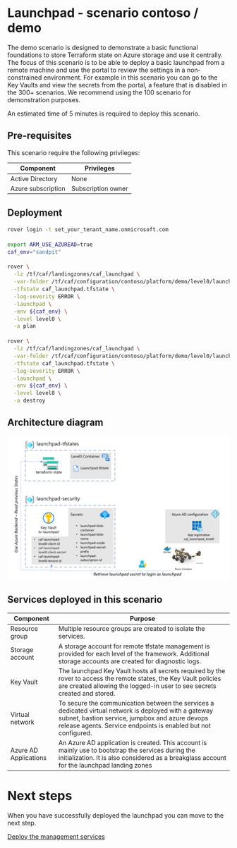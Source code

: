 # Launchpad - scenario contoso / demo

The demo scenario is designed to demonstrate a basic functional foundations to store Terraform state on Azure storage and use it centrally.
The focus of this scenario is to be able to deploy a basic launchpad from a remote machine and use the portal to review the settings in a non-constrained environment.
For example in this scenario you can go to the Key Vaults and view the secrets from the portal, a feature that is disabled in the 300+ scenarios.
We recommend using the 100 scenario for demonstration purposes.

An estimated time of 5 minutes is required to deploy this scenario.

## Pre-requisites

This scenario require the following privileges:

| Component          | Privileges         |
|--------------------|--------------------|
| Active Directory   | None               |
| Azure subscription | Subscription owner |

## Deployment

```bash
rover login -t set_your_tenant_name.onmicrosoft.com

export ARM_USE_AZUREAD=true
caf_env="sandpit"

rover \
  -lz /tf/caf/landingzones/caf_launchpad \
  -var-folder /tf/caf/configuration/contoso/platform/demo/level0/launchpad \
  -tfstate caf_launchpad.tfstate \
  -log-severity ERROR \
  -launchpad \
  -env ${caf_env} \
  -level level0 \
  -a plan

rover \
  -lz /tf/caf/landingzones/caf_launchpad \
  -var-folder /tf/caf/configuration/contoso/platform/demo/level0/launchpad \
  -tfstate caf_launchpad.tfstate \
  -log-severity ERROR \
  -launchpad \
  -env ${caf_env} \
  -level level0 \
  -a destroy

```

## Architecture diagram
![Launchpad demo](../../../../../../documentation/img/launchpad-demo.PNG)

## Services deployed in this scenario

| Component             | Purpose                                                                                                                                                                                                                    |
|-----------------------|----------------------------------------------------------------------------------------------------------------------------------------------------------------------------------------------------------------------------|
| Resource group        | Multiple resource groups are created to isolate the services.                                                                                                                                                              |
| Storage account       | A storage account for remote tfstate management is provided for each level of the framework. Additional storage accounts are created for diagnostic logs.                                                                  |
| Key Vault             | The launchpad Key Vault hosts all secrets required by the rover to access the remote states, the Key Vault policies are created allowing the logged-in user to see secrets created and stored.                             |
| Virtual network       | To secure the communication between the services a dedicated virtual network is deployed with a gateway subnet, bastion service, jumpbox and azure devops release agents. Service endpoints is enabled but not configured. |
| Azure AD Applications | An Azure AD application is created. This account is mainly use to bootstrap the services during the initialization. It is also considered as a breakglass account for the launchpad landing zones                          |


# Next steps

When you have successfully deployed the launchpad you can  move to the next step.

 [Deploy the management services](../../level1/management/readme.md)
 